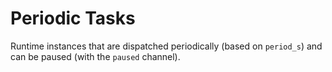 # Periodic Tasks

Runtime instances that are dispatched periodically (based on `period_s`) and
can be paused (with the `paused` channel).
